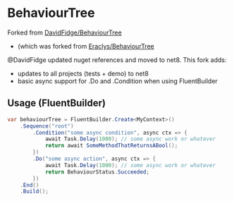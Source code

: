 # BehaviourTree

Forked from [DavidFidge/BehaviourTree](https://github.com/DavidFidge/BehaviourTree)
- (which was forked from [Eraclys/BehaviourTree](https://github.com/Eraclys/BehaviourTree)

@DavidFidge updated nuget references and moved to net8. This fork adds:
- updates to all projects (tests + demo) to net8
- basic async support for .Do and .Condition when using FluentBuilder


## Usage (FluentBuilder)

``` cs    
var behaviourTree = FluentBuilder.Create<MyContext>()
    .Sequence("root")
        .Condition("some async condition", async ctx => {
            await Task.Delay(1000); // some async work or whatever
            return await SomeMethodThatReturnsABool();
        })
        .Do("some async action", async ctx => {
            await Task.Delay(1000); // some async work or whatever
            return BehaviourStatus.Succeeded;
        })
    .End()
    .Build();
```
